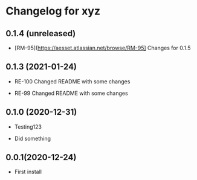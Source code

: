 Changelog for xyz
=================

0.1.4 (unreleased)
------------------

- [RM-95](https://aesset.atlassian.net/browse/RM-95] Changes for 0.1.5


0.1.3 (2021-01-24)
------------------

- RE-100 Changed README with some changes

- RE-99 Changed README with some changes


0.1.0 (2020-12-31)
----------------

- Testing123

- Did something

0.0.1(2020-12-24)
----------------

- First install